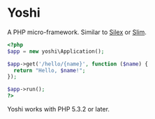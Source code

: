 Yoshi
=====

A PHP micro-framework. Similar to [Silex][1] or [Slim][2].

```php
<?php
$app = new yoshi\Application();

$app->get('/hello/{name}', function ($name) {
  return "Hello, $name!";
});

$app->run();
?>
```

Yoshi works with PHP 5.3.2 or later.

[1]: http://silex.sensiolabs.org/
[2]: http://www.slimframework.com/